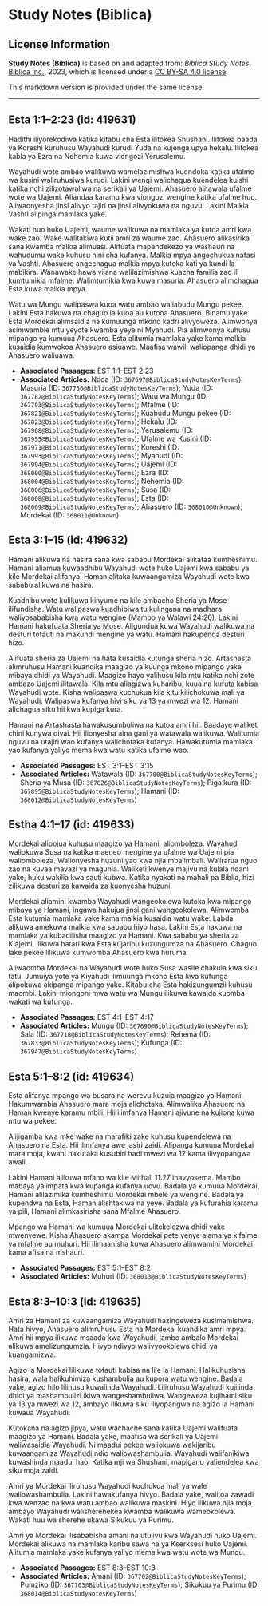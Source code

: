 # Study Notes (Biblica)

## License Information

**Study Notes (Biblica)** is based on and adapted from: _Biblica Study Notes_, [Biblica Inc.](https://www.biblica.com/), 2023, which is licensed under a [CC BY-SA 4.0 license](https://creativecommons.org/licenses/by-sa/4.0/legalcode.en).

This markdown version is provided under the same license.



--------------------------------

## Esta 1:1–2:23 (id: 419631)

Hadithi iliyorekodiwa katika kitabu cha Esta ilitokea Shushani. Ilitokea baada ya Koreshi kuruhusu Wayahudi kurudi Yuda na kujenga upya hekalu. Ilitokea kabla ya Ezra na Nehemia kuwa viongozi Yerusalemu.

Wayahudi wote ambao walikuwa wamelazimishwa kuondoka katika ufalme wa kusini waliruhusiwa kurudi. Lakini wengi walichagua kuendelea kuishi katika nchi zilizotawaliwa na serikali ya Uajemi. Ahasuero alitawala ufalme wote wa Uajemi. Aliandaa karamu kwa viongozi wengine katika ufalme huo. Aliwaonyesha jinsi alivyo tajiri na jinsi alivyokuwa na nguvu. Lakini Malkia Vashti alipinga mamlaka yake.

Wakati huo huko Uajemi, waume walikuwa na mamlaka ya kutoa amri kwa wake zao. Wake walitakiwa kutii amri za waume zao. Ahasuero alikasirika sana kwamba malkia alimuasi. Alifuata mapendekezo ya washauri na wahudumu wake kuhusu nini cha kufanya. Malkia mpya angechukua nafasi ya Vashti. Ahasuero angechagua malkia mpya kutoka kati ya kundi la mabikira. Wanawake hawa vijana walilazimishwa kuacha familia zao ili kumtumikia mfalme. Walimtumikia kwa kuwa masuria. Ahasuero alimchagua Esta kuwa malkia mpya.

Watu wa Mungu walipaswa kuoa watu ambao waliabudu Mungu pekee. Lakini Esta hakuwa na chaguo la kuoa au kutooa Ahasuero. Binamu yake Esta Mordekai alimsaidia na kumuunga mkono kadri alivyoweza. Alimwonya asimwambie mtu yeyote kwamba yeye ni Myahudi. Pia alimwonya kuhusu mipango ya kumuua Ahasuero. Esta alitumia mamlaka yake kama malkia kusaidia kumwokoa Ahasuero asiuawe. Maafisa wawili waliopanga dhidi ya Ahasuero waliuawa.

* **Associated Passages:** EST 1:1–EST 2:23
* **Associated Articles:** Ndoa (ID: `367697@BiblicaStudyNotesKeyTerms`); Masuria (ID: `367756@BiblicaStudyNotesKeyTerms`); Yuda (ID: `367782@BiblicaStudyNotesKeyTerms`); Watu wa Mungu (ID: `367793@BiblicaStudyNotesKeyTerms`); Mfalme (ID: `367821@BiblicaStudyNotesKeyTerms`); Kuabudu Mungu pekee (ID: `367823@BiblicaStudyNotesKeyTerms`); Hekalu (ID: `367908@BiblicaStudyNotesKeyTerms`); Yerusalemu (ID: `367955@BiblicaStudyNotesKeyTerms`); Ufalme wa Kusini (ID: `367971@BiblicaStudyNotesKeyTerms`); Koreshi (ID: `367993@BiblicaStudyNotesKeyTerms`); Myahudi (ID: `367994@BiblicaStudyNotesKeyTerms`); Uajemi (ID: `368000@BiblicaStudyNotesKeyTerms`); Ezra (ID: `368004@BiblicaStudyNotesKeyTerms`); Nehemia (ID: `368006@BiblicaStudyNotesKeyTerms`); Susa (ID: `368008@BiblicaStudyNotesKeyTerms`); Esta (ID: `368009@BiblicaStudyNotesKeyTerms`); Ahasuero (ID: `368010@Unknown`); Mordekai (ID: `368011@Unknown`)

## Esta 3:1–15 (id: 419632)

Hamani alikuwa na hasira sana kwa sababu Mordekai alikataa kumheshimu. Hamani aliamua kuwaadhibu Wayahudi wote huko Uajemi kwa sababu ya kile Mordekai alifanya. Haman alitaka kuwaangamiza Wayahudi wote kwa sababu alikuwa na hasira.

Kuadhibu wote kulikuwa kinyume na kile ambacho Sheria ya Mose ilifundisha. Watu walipaswa kuadhibiwa tu kulingana na madhara waliyosababisha kwa watu wengine (Mambo ya Walawi 24:20\). Lakini Hamani hakufuata Sheria ya Mose. Aligundua kuwa Wayahudi walikuwa na desturi tofauti na makundi mengine ya watu. Hamani hakupenda desturi hizo.

Alifuata sheria za Uajemi na hata kusaidia kutunga sheria hizo. Artashasta alimruhusu Hamani kuandika maagizo ya kuunga mkono mipango yake mibaya dhidi ya Wayahudi. Maagizo hayo yalihusu kila mtu katika nchi zote ambazo Uajemi ilitawala. Kila mtu aliagizwa kuharibu, kuua na kufuta kabisa Wayahudi wote. Kisha walipaswa kuchukua kila kitu kilichokuwa mali ya Wayahudi. Walipaswa kufanya hivi siku ya 13 ya mwezi wa 12\. Hamani alichagua siku hii kwa kupiga kura.

Hamani na Artashasta hawakusumbuliwa na kutoa amri hii. Baadaye waliketi chini kunywa divai. Hii ilionyesha aina gani ya watawala walikuwa. Walitumia nguvu na utajiri wao kufanya walichotaka kufanya. Hawakutumia mamlaka yao kufanya yaliyo mema kwa watu katika ufalme wao.

* **Associated Passages:** EST 3:1–EST 3:15
* **Associated Articles:** Watawala (ID: `367700@BiblicaStudyNotesKeyTerms`); Sheria ya Musa (ID: `367826@BiblicaStudyNotesKeyTerms`); Piga kura (ID: `367895@BiblicaStudyNotesKeyTerms`); Hamani (ID: `368012@BiblicaStudyNotesKeyTerms`)

## Estha 4:1–17 (id: 419633)

Mordekai alipojua kuhusu maagizo ya Hamani, aliomboleza. Wayahudi waliokuwa Susa na katika maeneo mengine ya ufalme wa Uajemi pia waliomboleza. Walionyesha huzuni yao kwa njia mbalimbali. Walirarua nguo zao na kuvaa mavazi ya magunia. Waliketi kwenye majivu na kulala ndani yake, huku wakilia kwa sauti kubwa. Katika nyakati na mahali pa Biblia, hizi zilikuwa desturi za kawaida za kuonyesha huzuni.

Mordekai aliamini kwamba Wayahudi wangeokolewa kutoka kwa mipango mibaya ya Hamani, ingawa hakujua jinsi gani wangeokolewa. Alimwomba Esta kutumia mamlaka yake kama malkia kusaidia watu wake. Labda alikuwa amekuwa malkia kwa sababu hiyo hasa. Lakini Esta hakuwa na mamlaka ya kubadilisha maagizo ya Hamani. Kwa sababu ya sheria za Kiajemi, ilikuwa hatari kwa Esta kujaribu kuzungumza na Ahasuero. Chaguo lake pekee lilikuwa kumwomba Ahasuero kwa huruma.

Aliwaomba Mordekai na Wayahudi wote huko Susa wasile chakula kwa siku tatu. Jumuiya yote ya Kiyahudi ilimuunga mkono Esta kwa kufunga alipokuwa akipanga mipango yake. Kitabu cha Esta hakizungumzii kuhusu maombi. Lakini miongoni mwa watu wa Mungu ilikuwa kawaida kuomba wakati wa kufunga.

* **Associated Passages:** EST 4:1–EST 4:17
* **Associated Articles:** Mungu (ID: `367690@BiblicaStudyNotesKeyTerms`); Sala (ID: `367718@BiblicaStudyNotesKeyTerms`); Rehema (ID: `367833@BiblicaStudyNotesKeyTerms`); Kufunga (ID: `367947@BiblicaStudyNotesKeyTerms`)

## Esta 5:1–8:2 (id: 419634)

Esta alifanya mpango wa busara na werevu kuzuia maagizo ya Hamani. Hakumwambia Ahasuero mara moja alichotaka. Alimwalika Ahasuero na Haman kwenye karamu mbili. Hii ilimfanya Hamani ajivune na kujiona kuwa mtu wa pekee.

Alijigamba kwa mke wake na marafiki zake kuhusu kupendelewa na Ahasuero na Esta. Hii ilimfanya awe jasiri zaidi. Alipanga kumuua Mordekai mara moja, kwani hakutaka kusubiri hadi mwezi wa 12 kama ilivyopangwa awali.

Lakini Hamani alikuwa mfano wa kile Mithali 11:27 inavyosema. Mambo mabaya yalimpata kwa kupanga kufanya uovu. Badala ya kumuua Mordekai, Hamani alilazimika kumheshimu Mordekai mbele ya wengine. Badala ya kupendwa na Esta, Haman alishtakiwa na yeye. Badala ya kufurahia karamu ya pili, Hamani alimkasirisha sana Mfalme Ahasuero.

Mpango wa Hamani wa kumuua Mordekai ulitekelezwa dhidi yake mwenyewe. Kisha Ahasuero akampa Mordekai pete yenye alama ya kifalme ya mfalme au muhuri. Hii ilimaanisha kuwa Ahasuero alimwamini Mordekai kama afisa na mshauri.

* **Associated Passages:** EST 5:1–EST 8:2
* **Associated Articles:** Muhuri (ID: `368013@BiblicaStudyNotesKeyTerms`)

## Esta 8:3–10:3 (id: 419635)

Amri za Hamani za kuwaangamiza Wayahudi hazingeweza kusimamishwa. Hata hivyo, Ahasuero alimruhusu Esta na Mordekai kuandika amri mpya. Amri hii mpya ilikuwa msaada kwa Wayahudi, jambo ambalo Mordekai alikuwa amelizungumzia. Hivyo ndivyo walivyookolewa dhidi ya kuangamizwa.

Agizo la Mordekai lilikuwa tofauti kabisa na lile la Hamani. Halikuhusisha hasira, wala halikuhimiza kushambulia au kupora watu wengine. Badala yake, agizo hilo lilihusu kuwalinda Wayahudi. Liliruhusu Wayahudi kujilinda dhidi ya mashambulizi ikiwa wangeshambuliwa. Wangeweza kujihami siku ya 13 ya mwezi wa 12, ambayo ilikuwa siku iliyopangwa na agizo la Hamani kuwaua Wayahudi.

Kutokana na agizo jipya, watu wachache sana katika Uajemi walifuata maagizo ya Hamani. Badala yake, maafisa wa serikali ya Uajemi waliwasaidia Wayahudi. Ni maadui pekee waliokuwa wakijaribu kuwaangamiza Wayahudi ndio waliowashambulia. Wayahudi walifanikiwa kuwashinda maadui hao. Katika mji wa Shushani, mapigano yaliendelea kwa siku moja zaidi.

Amri ya Mordekai iliruhusu Wayahudi kuchukua mali ya wale waliowashambulia. Lakini hawakufanya hivyo. Badala yake, walitoa zawadi kwa wenzao na kwa watu ambao walikuwa maskini. Hiyo ilikuwa njia moja ambayo Wayahudi walisherehekea kwamba walikuwa wameokolewa. Wakati huu wa sherehe ukawa Sikukuu ya Purimu.

Amri ya Mordekai ilisababisha amani na utulivu kwa Wayahudi huko Uajemi. Mordekai alikuwa na mamlaka karibu sawa na ya Kserksesi huko Uajemi. Alitumia mamlaka yake kufanya yaliyo mema kwa watu wote wa Mungu.

* **Associated Passages:** EST 8:3–EST 10:3
* **Associated Articles:** Amani (ID: `367702@BiblicaStudyNotesKeyTerms`); Pumziko (ID: `367703@BiblicaStudyNotesKeyTerms`); Sikukuu ya Purimu (ID: `368014@BiblicaStudyNotesKeyTerms`)

